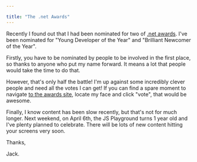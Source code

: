 ```yaml
---

title: "The .net Awards"
---
```


Recently I found out that I had been nominated for two of [.net awards](http://www.thenetawards.com/). I've been nominated for "Young Developer of the Year" and "Brilliant Newcomer of the Year".

Firstly, you have to be nominated by people to be involved in the first place, so thanks to anyone who put my name forward. It means a lot that people would take the time to do that.

However, that's only half the battle! I'm up against some incredibly clever people and need all the votes I can get! If you can find a spare moment to navigate [to the awards site](http://thenetawards.com), locate my face and click "vote", that would be awesome.

Finally, I know content has been slow recently, but that's not for much longer. Next weekend, on April 6th, the JS Playground turns 1 year old and I've plenty planned to celebrate. There will be lots of new content hitting your screens very soon.

Thanks,

Jack.
